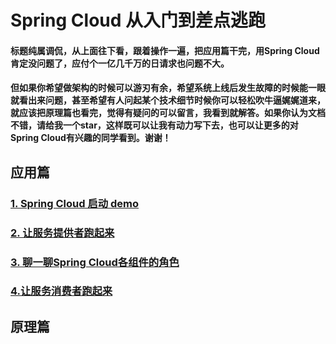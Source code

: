 # Spring Cloud 从入门到差点逃跑

####  标题纯属调侃，从上面往下看，跟着操作一遍，把应用篇干完，用Spring Cloud肯定没问题了，应付个一亿几千万的日请求也问题不大。

####  但如果你希望做架构的时候可以游刃有余，希望系统上线后发生故障的时候能一眼就看出来问题，甚至希望有人问起某个技术细节时候你可以轻松吹牛逼娓娓道来，就应该把原理篇也看完，觉得有疑问的可以留言，我看到就解答。如果你认为文档不错，请给我一个star，这样既可以让我有动力写下去，也可以让更多的对Spring Cloud有兴趣的同学看到。谢谢！


## 应用篇

### [1. Spring Cloud 启动 demo](https://github.com/wangjieming/springcloud-case/blob/main/doc/1.%E5%90%AF%E5%8A%A8Spring%20Cloud%20Demo.md)

### [2. 让服务提供者跑起来](https://github.com/wangjieming/springcloud-case/blob/main/doc/2.%E8%AE%A9%E6%9C%8D%E5%8A%A1%E6%8F%90%E4%BE%9B%E8%80%85%E7%9A%84%E6%9C%8D%E5%8A%A1%E8%B7%91%E8%B5%B7%E6%9D%A5.md)

### [3. 聊一聊Spring Cloud各组件的角色](https://github.com/wangjieming/springcloud-case/blob/main/doc/3.%E8%81%8A%E4%B8%80%E8%81%8ASpring%20Cloud%E5%90%84%E7%BB%84%E4%BB%B6%E7%9A%84%E8%A7%92%E8%89%B2.md)


### [4.让服务消费者跑起来](https://github.com/wangjieming/springcloud-case/blob/main/doc/4.%E8%AE%A9%E6%9C%8D%E5%8A%A1%E6%B6%88%E8%B4%B9%E8%80%85%E8%B7%91%E8%B5%B7%E6%9D%A5.md)



## 原理篇


